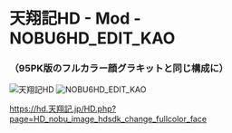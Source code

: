 # 天翔記HD - Mod - NOBU6HD_EDIT_KAO
### （95PK版のフルカラー顔グラキットと同じ構成に）

![天翔記HD](https://img.shields.io/badge/天翔記-HD-6479ff.svg)
![NOBU6HD_EDIT_KAO](https://img.shields.io/badge/NOBU6HD_EDIT_KAO-2022.05.04-6479ff.svg)

https://hd.天翔記.jp/HD.php?page=HD_nobu_image_hdsdk_change_fullcolor_face
